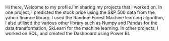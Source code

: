 Hi there, Welcome to my profile.I'm sharing my projects that I worked on. In one project, I predicted the stock price using the S&P 500 data from the yahoo finance library. I used the Random Forest Machine learning algorithm, I also utilised the various other library such as Numpy and Pandas for the data transformation, SkLearn for the machine learning. 
In other projects, I worked on SQL, and created the Dashboard using Power BI.
